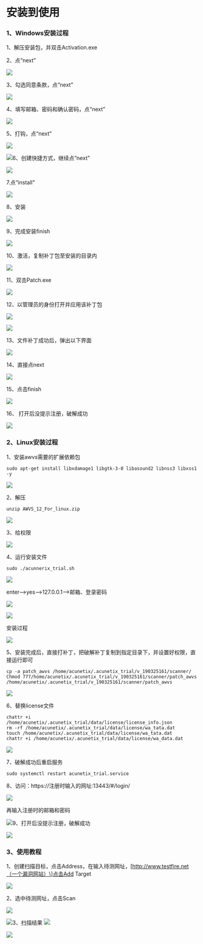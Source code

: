 # 安装到使用

### 1、Windows安装过程

1、解压安装包，并双击Activation.exe

2、点“next”

![](../../.gitbook/assets/image%20%28198%29.png)

3、勾选同意条款，点“next”

![](../../.gitbook/assets/image%20%28222%29.png)

4、填写邮箱、密码和确认密码，点“next”

![](../../.gitbook/assets/image%20%28221%29.png)

5、打钩，点“next”

![](../../.gitbook/assets/image%20%28223%29.png)

![](file:///C:/Users/73604/AppData/Local/Temp/msohtmlclip1/01/clip_image008.jpg)6、创建快捷方式，继续点“next”

![](../../.gitbook/assets/image%20%28191%29.png)

7.点“install”

![](../../.gitbook/assets/image%20%28230%29.png)

8、安装

![](../../.gitbook/assets/image%20%28195%29.png)

9、完成安装finish

![](../../.gitbook/assets/image%20%28213%29.png)

10、激活，复制补丁包至安装的目录内

![](../../.gitbook/assets/image%20%28196%29.png)

11、双击Patch.exe

![](../../.gitbook/assets/image%20%28219%29.png)

12、以管理员的身份打开并应用该补丁包

![](../../.gitbook/assets/image%20%28201%29.png)

![](../../.gitbook/assets/image%20%28204%29.png)

13、文件补丁成功后，弹出以下界面

![](../../.gitbook/assets/image%20%28220%29.png)

14、直接点next

![](../../.gitbook/assets/image%20%28232%29.png)

15、点击finish

![](../../.gitbook/assets/image%20%28208%29.png)

16、    打开后没提示注册，破解成功

![](../../.gitbook/assets/image%20%28199%29.png)

### 2、Linux安装过程

1、安装awvs需要的扩展依赖包

```text
sudo apt-get install libxdamage1 libgtk-3-0 libasound2 libnss3 libxss1 -y
```

![](../../.gitbook/assets/image%20%28216%29.png)

2、解压

```text
unzip AWVS_12_For_linux.zip
```

![](../../.gitbook/assets/image%20%28228%29.png)

3、给权限

![](../../.gitbook/assets/image%20%28190%29.png)

4、运行安装文件

```text
sudo ./acunnerix_trial.sh
```

![](../../.gitbook/assets/image%20%28209%29.png)

enter--&gt;yes--&gt;127.0.0.1--&gt;邮箱、登录密码

![](../../.gitbook/assets/image%20%28225%29.png)

![](../../.gitbook/assets/image%20%28227%29.png)

安装过程

![](../../.gitbook/assets/image%20%28231%29.png)

5、安装完成后，直接打补丁，把破解补丁复制到指定目录下，并设置好权限，直接运行即可

```text
cp -a patch_awvs /home/acunetix/.acunetix_trial/v_190325161/scanner/
Chmod 777/home/acunetix/.acunetix_trial/v_190325161/scanner/patch_awvs
/home/acunetix/.acunetix_trial/v_190325161/scanner/patch_awvs
```

![](../../.gitbook/assets/image%20%28217%29.png)

6、替换license文件

```text
chattr +i /home/acunetix/.acunetix_trial/data/license/license_info.json
rm -rf /home/acunetix/.acunetix_trial/data/license/wa_tata.dat
touch /home/acunetix/.acunetix_trial/data/license/wa_tata.dat
chattr +i /home/acunetix/.acunetix_trial/data/license/wa_data.dat
```

![](../../.gitbook/assets/image%20%28197%29.png)

7、破解成功后重启服务

```text
sudo systemctl restart acunetix_trial.service
```

8、访问：https://注册时输入的网址:13443/\#/login/

![](../../.gitbook/assets/image%20%28193%29.png)

   再输入注册时的邮箱和密码

![](file:///C:/Users/73604/AppData/Local/Temp/msohtmlclip1/01/clip_image052.jpg)9、打开后没提示注册，破解成功

![](../../.gitbook/assets/image%20%28212%29.png)

### 3、使用教程

1、创建扫描目标，点击Address，在输入待测网址，\[http://www.testfire.net（一个漏洞网站）\]点击Add Target



![](../../.gitbook/assets/image%20%28200%29.png)

2、选中待测网址，点击Scan

![](../../.gitbook/assets/image%20%28211%29.png)

![](file:///C:/Users/73604/AppData/Local/Temp/msohtmlclip1/01/clip_image058.jpg)3、扫描结果 ![](file:///C:/Users/73604/AppData/Local/Temp/msohtmlclip1/01/clip_image060.jpg)

![](../../.gitbook/assets/image%20%28192%29.png)

